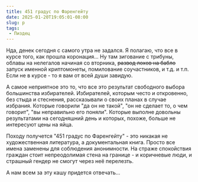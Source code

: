 ```yaml
---
title: 451 градус по Фаренгейту
date: 2025-01-20T19:05:01-08:00
slug: p
tags:
 - Пиздец
---
```


Нда, денек сегодня с самого утра не задался. Я полагаю, что все в курсе того, как
прошла коронация... Ну там зигование с трибуны, облавы на нелегалов начиная со
вторника, ~~развод лохов на бабло~~ запуск именной криптомонеты, помилование
соучастников, и т.д. и т.п. Если не в курсе - то я вам от всей души завидую.

А самое неприятное это то, что все это результат свободного выбора большинства
избирателей. Избирателей, которым често и откровенно, без стыда и стеснения,
рассказывали о своих планах в случае избрания. Которые говорили "да он не такой",
"он не сделает то, о чем говорит", "вы неправильно его поняли". Которые выполне
довольны результатами на сегодняшний день и которых, похоже, больше не интересуют
цены на яйца.

Походу получется "451 градус по Фаренгейту" - это никакая не художественная
литература, а документальная книга. Просто все имена заменены для соблюдения
анонимности. На страже спокойствия граждан стоит непреодолимая стена на границе -
и коричневые люди, и страшный гендер не смогут через неё перелезть.

А нам всем за эту кашу придется отвечать...

<!--more-->
